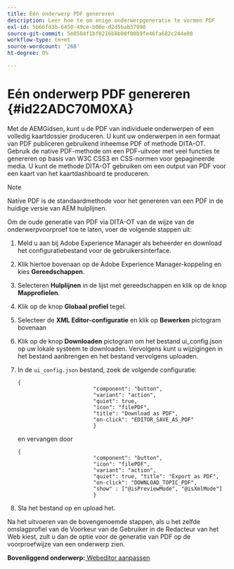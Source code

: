 ```yaml
---
title: Eén onderwerp PDF genereren
description: Leer hoe te om enige onderwerpgeneratie te vormen PDF
exl-id: 5b66fd3b-6450-49ce-b06e-d2d5bab37990
source-git-commit: 5e0584f1bf0216b8b00f00b9fe46fa682c244e08
workflow-type: tm+mt
source-wordcount: '268'
ht-degree: 0%

---
```


# Eén onderwerp PDF genereren {#id22ADC70M0XA}

Met de AEMGidsen, kunt u de PDF van individuele onderwerpen of een volledig kaartdossier produceren. U kunt uw onderwerpen in een formaat van PDF publiceren gebruikend inheemse PDF of methode DITA-OT. Gebruik de native PDF-methode om een PDF-uitvoer met veel functies te genereren op basis van W3C CSS3 en CSS-normen voor gepagineerde media. U kunt de methode DITA-OT gebruiken om een output van PDF voor een kaart van het kaartdashboard te produceren.

>[!NOTE]
>
> Native PDF is de standaardmethode voor het genereren van een PDF in de huidige versie van AEM hulplijnen.

Om de oude generatie van PDF via DITA-OT van de wijze van de onderwerpvoorproef toe te laten, voer de volgende stappen uit:

1. Meld u aan bij Adobe Experience Manager als beheerder en download het configuratiebestand voor de gebruikersinterface.

1. Klik hiertoe bovenaan op de Adobe Experience Manager-koppeling en kies **Gereedschappen**.
1. Selecteren **Hulplijnen** in de lijst met gereedschappen en klik op de knop **Mapprofielen**.
1. Klik op de knop **Globaal profiel** tegel.
1. Selecteer de **XML Editor-configuratie** en klik op **Bewerken** pictogram bovenaan
1. Klik op de knop **Downloaden** pictogram om het bestand ui\_config.json op uw lokale systeem te downloaden. Vervolgens kunt u wijzigingen in het bestand aanbrengen en het bestand vervolgens uploaden.
1. In de `ui_config.json` bestand, zoek de volgende configuratie:

   ```
   {
                           "component": "button",
                           "variant": "action",
                           "quiet": true,
                           "icon": "filePDF",
                           "title": "Download as PDF",
                           "on-click": "EDITOR_SAVE_AS_PDF"
                           }
   ```

   en vervangen door

   ```
   {
                           "component": "button",
                           "icon": "filePDF",
                           "variant": "action",
                           "quiet": true, "title": "Export as PDF",
                           "on-click": "DOWNLOAD_TOPIC_PDF",
                           "show" : ["@isPreviewMode", "@isXmlMode"]
                           }
   ```

1. Sla het bestand op en upload het.

Na het uitvoeren van de bovengenoemde stappen, als u het zelfde omslagprofiel van de Voorkeur van de Gebruiker in de Redacteur van het Web kiest, zult u dan de optie voor de generatie van PDF op de voorproefwijze van een onderwerp zien.

**Bovenliggend onderwerp:**[ Webeditor aanpassen](conf-web-editor.md)
